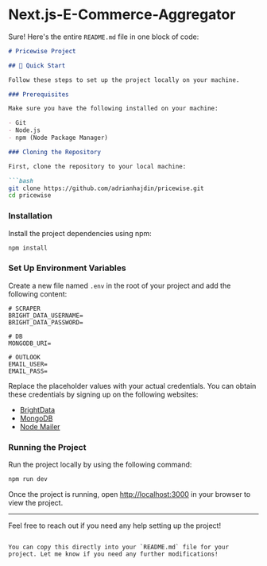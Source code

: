 # Next.js-E-Commerce-Aggregator
Sure! Here's the entire `README.md` file in one block of code:

```markdown
# Pricewise Project

## 🤸 Quick Start

Follow these steps to set up the project locally on your machine.

### Prerequisites

Make sure you have the following installed on your machine:

- Git
- Node.js
- npm (Node Package Manager)

### Cloning the Repository

First, clone the repository to your local machine:

```bash
git clone https://github.com/adrianhajdin/pricewise.git
cd pricewise
```

### Installation

Install the project dependencies using npm:

```bash
npm install
```

### Set Up Environment Variables

Create a new file named `.env` in the root of your project and add the following content:

```plaintext
# SCRAPER
BRIGHT_DATA_USERNAME=
BRIGHT_DATA_PASSWORD=

# DB
MONGODB_URI=

# OUTLOOK
EMAIL_USER=
EMAIL_PASS=
```

Replace the placeholder values with your actual credentials. You can obtain these credentials by signing up on the following websites:

- [BrightData](https://brightdata.com/)
- [MongoDB](https://www.mongodb.com/)
- [Node Mailer](https://nodemailer.com/)

### Running the Project

Run the project locally by using the following command:

```bash
npm run dev
```

Once the project is running, open [http://localhost:3000](http://localhost:3000) in your browser to view the project.

---

Feel free to reach out if you need any help setting up the project!
```

You can copy this directly into your `README.md` file for your project. Let me know if you need any further modifications!
